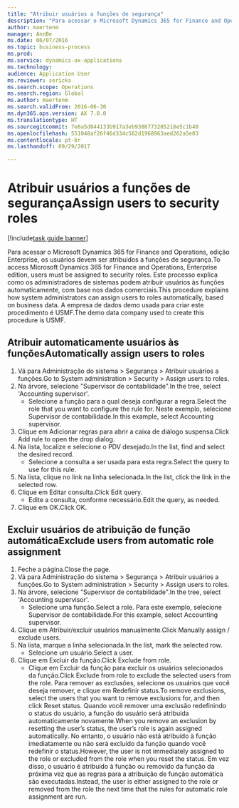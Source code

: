 ```yaml
--- 
title: "Atribuir usuários a funções de segurança"
description: "Para acessar o Microsoft Dynamics 365 for Finance and Operations, edição Enterprise, os usuários devem ser atribuídos a funções de segurança."
author: maertenm
manager: AnnBe
ms.date: 06/07/2016
ms.topic: business-process
ms.prod: 
ms.service: dynamics-ax-applications
ms.technology: 
audience: Application User
ms.reviewer: sericks
ms.search.scope: Operations
ms.search.region: Global
ms.author: maertenm
ms.search.validFrom: 2016-06-30
ms.dyn365.ops.version: AX 7.0.0
ms.translationtype: HT
ms.sourcegitcommit: 7e0a5d044133b917a3eb9386773205218e5c1b40
ms.openlocfilehash: 551048af26f46d334c562d1968963aed262a5e03
ms.contentlocale: pt-br
ms.lasthandoff: 09/29/2017

---
```

# <a name="assign-users-to-security-roles"></a><span data-ttu-id="dde7c-103">Atribuir usuários a funções de segurança</span><span class="sxs-lookup"><span data-stu-id="dde7c-103">Assign users to security roles</span></span>

[!include[task guide banner](../../includes/task-guide-banner.md)]

<span data-ttu-id="dde7c-104">Para acessar o Microsoft Dynamics 365 for Finance and Operations, edição Enterprise, os usuários devem ser atribuídos a funções de segurança.</span><span class="sxs-lookup"><span data-stu-id="dde7c-104">To access Microsoft Dynamics 365 for Finance and Operations, Enterprise edition, users must be assigned to security roles.</span></span> <span data-ttu-id="dde7c-105">Este processo explica como os administradores de sistemas podem atribuir usuários às funções automaticamente, com base nos dados comerciais.</span><span class="sxs-lookup"><span data-stu-id="dde7c-105">This procedure explains how system administrators can assign users to roles automatically, based on business data.</span></span> <span data-ttu-id="dde7c-106">A empresa de dados demo usada para criar este procedimento é USMF.</span><span class="sxs-lookup"><span data-stu-id="dde7c-106">The demo data company used to create this procedure is USMF.</span></span>


## <a name="automatically-assign-users-to-roles"></a><span data-ttu-id="dde7c-107">Atribuir automaticamente usuários às funções</span><span class="sxs-lookup"><span data-stu-id="dde7c-107">Automatically assign users to roles</span></span>
1. <span data-ttu-id="dde7c-108">Vá para Administração do sistema > Segurança > Atribuir usuários a funções.</span><span class="sxs-lookup"><span data-stu-id="dde7c-108">Go to System administration > Security > Assign users to roles.</span></span>
2. <span data-ttu-id="dde7c-109">Na árvore, selecione "Supervisor de contabilidade".</span><span class="sxs-lookup"><span data-stu-id="dde7c-109">In the tree, select 'Accounting supervisor'.</span></span>
    * <span data-ttu-id="dde7c-110">Selecione a função para a qual deseja configurar a regra.</span><span class="sxs-lookup"><span data-stu-id="dde7c-110">Select the role that you want to configure the rule for.</span></span> <span data-ttu-id="dde7c-111">Neste exemplo, selecione Supervisor de contabilidade.</span><span class="sxs-lookup"><span data-stu-id="dde7c-111">In this example, select Accounting supervisor.</span></span>  
3. <span data-ttu-id="dde7c-112">Clique em Adicionar regras para abrir a caixa de diálogo suspensa.</span><span class="sxs-lookup"><span data-stu-id="dde7c-112">Click Add rule to open the drop dialog.</span></span>
4. <span data-ttu-id="dde7c-113">Na lista, localize e selecione o PDV desejado.</span><span class="sxs-lookup"><span data-stu-id="dde7c-113">In the list, find and select the desired record.</span></span>
    * <span data-ttu-id="dde7c-114">Selecione a consulta a ser usada para esta regra.</span><span class="sxs-lookup"><span data-stu-id="dde7c-114">Select the query to use for this rule.</span></span>  
5. <span data-ttu-id="dde7c-115">Na lista, clique no link na linha selecionada.</span><span class="sxs-lookup"><span data-stu-id="dde7c-115">In the list, click the link in the selected row.</span></span>
6. <span data-ttu-id="dde7c-116">Clique em Editar consulta.</span><span class="sxs-lookup"><span data-stu-id="dde7c-116">Click Edit query.</span></span>
    * <span data-ttu-id="dde7c-117">Edite a consulta, conforme necessário.</span><span class="sxs-lookup"><span data-stu-id="dde7c-117">Edit the query, as needed.</span></span>  
7. <span data-ttu-id="dde7c-118">Clique em OK.</span><span class="sxs-lookup"><span data-stu-id="dde7c-118">Click OK.</span></span>

## <a name="exclude-users-from-automatic-role-assignment"></a><span data-ttu-id="dde7c-119">Excluir usuários de atribuição de função automática</span><span class="sxs-lookup"><span data-stu-id="dde7c-119">Exclude users from automatic role assignment</span></span>
1. <span data-ttu-id="dde7c-120">Feche a página.</span><span class="sxs-lookup"><span data-stu-id="dde7c-120">Close the page.</span></span>
2. <span data-ttu-id="dde7c-121">Vá para Administração do sistema > Segurança > Atribuir usuários a funções.</span><span class="sxs-lookup"><span data-stu-id="dde7c-121">Go to System administration > Security > Assign users to roles.</span></span>
3. <span data-ttu-id="dde7c-122">Na árvore, selecione "Supervisor de contabilidade".</span><span class="sxs-lookup"><span data-stu-id="dde7c-122">In the tree, select 'Accounting supervisor'.</span></span>
    * <span data-ttu-id="dde7c-123">Selecione uma função.</span><span class="sxs-lookup"><span data-stu-id="dde7c-123">Select a role.</span></span> <span data-ttu-id="dde7c-124">Para este exemplo, selecione Supervisor de contabilidade.</span><span class="sxs-lookup"><span data-stu-id="dde7c-124">For this example, select Accounting supervisor.</span></span>  
4. <span data-ttu-id="dde7c-125">Clique em Atribuir/excluir usuários manualmente.</span><span class="sxs-lookup"><span data-stu-id="dde7c-125">Click Manually assign / exclude users.</span></span>
5. <span data-ttu-id="dde7c-126">Na lista, marque a linha selecionada.</span><span class="sxs-lookup"><span data-stu-id="dde7c-126">In the list, mark the selected row.</span></span>
    * <span data-ttu-id="dde7c-127">Selecione um usuário.</span><span class="sxs-lookup"><span data-stu-id="dde7c-127">Select a user.</span></span>  
6. <span data-ttu-id="dde7c-128">Clique em Excluir da função.</span><span class="sxs-lookup"><span data-stu-id="dde7c-128">Click Exclude from role.</span></span>
    * <span data-ttu-id="dde7c-129">Clique em Excluir da função para excluir os usuários selecionados da função.</span><span class="sxs-lookup"><span data-stu-id="dde7c-129">Click Exclude from role to exclude the selected users from the role.</span></span> <span data-ttu-id="dde7c-130">Para remover as exclusões, selecione os usuários que você deseja remover, e clique em Redefinir status.</span><span class="sxs-lookup"><span data-stu-id="dde7c-130">To remove exclusions, select the users that you want to remove exclusions for, and then click Reset status.</span></span> <span data-ttu-id="dde7c-131">Quando você remover uma exclusão redefinindo o status do usuário, a função do usuário será atribuída automaticamente novamente.</span><span class="sxs-lookup"><span data-stu-id="dde7c-131">When you remove an exclusion by resetting the user’s status, the user’s role is again assigned automatically.</span></span> <span data-ttu-id="dde7c-132">No entanto, o usuário não está atribuído à função imediatamente ou não será excluído da função quando você redefinir o status.</span><span class="sxs-lookup"><span data-stu-id="dde7c-132">However, the user is not immediately assigned to the role or excluded from the role when you reset the status.</span></span> <span data-ttu-id="dde7c-133">Em vez disso, o usuário é atribuído à função ou removido da função da próxima vez que as regras para a atribuição de função automática são executadas.</span><span class="sxs-lookup"><span data-stu-id="dde7c-133">Instead, the user is either assigned to the role or removed from the role the next time that the rules for automatic role assignment are run.</span></span>  


